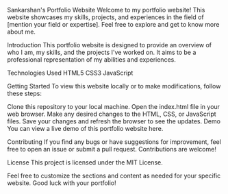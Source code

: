 Sankarshan's Portfolio Website
Welcome to my portfolio website! This website showcases my skills, projects, and experiences in the field of [mention your field or expertise]. Feel free to explore and get to know more about me.

Introduction
This portfolio website is designed to provide an overview of who I am, my skills, and the projects I've worked on. It aims to be a professional representation of my abilities and experiences.

Technologies Used
HTML5
CSS3
JavaScript

Getting Started
To view this website locally or to make modifications, follow these steps:

Clone this repository to your local machine.
Open the index.html file in your web browser.
Make any desired changes to the HTML, CSS, or JavaScript files.
Save your changes and refresh the browser to see the updates.
Demo
You can view a live demo of this portfolio website here.

Contributing
If you find any bugs or have suggestions for improvement, feel free to open an issue or submit a pull request. Contributions are welcome!

License
This project is licensed under the MIT License.

Feel free to customize the sections and content as needed for your specific website. Good luck with your portfolio!